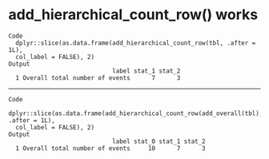 # add_hierarchical_count_row() works

    Code
      dplyr::slice(as.data.frame(add_hierarchical_count_row(tbl, .after = 1L),
      col_label = FALSE), 2)
    Output
                                 label stat_1 stat_2
      1 Overall total number of events      7      3

---

    Code
      dplyr::slice(as.data.frame(add_hierarchical_count_row(add_overall(tbl), .after = 1L),
      col_label = FALSE), 2)
    Output
                                 label stat_0 stat_1 stat_2
      1 Overall total number of events     10      7      3

